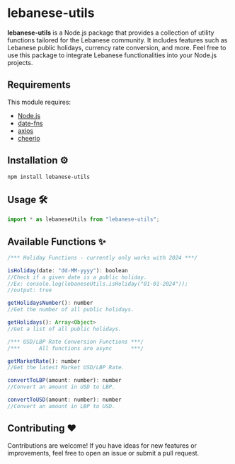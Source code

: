 # lebanese-utils

**lebanese-utils** is a Node.js package that provides a collection of utility functions tailored for the Lebanese community. It includes features such as Lebanese public holidays, currency rate conversion, and more. Feel free to use this package to integrate Lebanese functionalities into your Node.js projects.

## Requirements

This module requires:

- [Node.js](https://nodejs.org/)
- [date-fns](https://date-fns.org/)
- [axios](https://axios-http.com/)
- [cheerio](https://cheerio.js.org/)

## Installation ⚙

```bash
npm install lebanese-utils
```

## Usage 🛠

```javascript
import * as lebaneseUtils from "lebanese-utils";
```

## Available Functions ✨

```javascript
/*** Holiday Functions - currently only works with 2024 ***/

isHoliday(date: "dd-MM-yyyy"): boolean
//Check if a given date is a public holiday.
//Ex: console.log(lebaneseUtils.isHoliday("01-01-2024"));
//output: true

getHolidaysNumber(): number
//Get the number of all public holidays.

getHolidays(): Array<Object>
//Get a list of all public holidays.

/*** USD/LBP Rate Conversion Functions ***/
/***      All functions are async      ***/

getMarketRate(): number
//Get the latest Market USD/LBP Rate.

convertToLBP(amount: number): number
//Convert an amount in USD to LBP.

convertToUSD(amount: number): number
//Convert an amount in LBP to USD.
```

## Contributing ❤️

Contributions are welcome! If you have ideas for new features or improvements, feel free to open an issue or submit a pull request.
